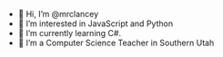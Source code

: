 - 👋 Hi, I’m @mrclancey
- 👀 I’m interested in JavaScript and Python
- 🌱 I’m currently learning C#.
- 💞️ I’m a Computer Science Teacher in Southern Utah

<!---
mrclancey/mrclancey is a ✨ special ✨ repository because its `README.md` (this file) appears on your GitHub profile.
You can click the Preview link to take a look at your changes.
--->
